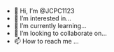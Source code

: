 - 👋 Hi, I’m @JCPC1123
- 👀 I’m interested in...
- 🌱 I’m currently learning...
- 💞️ I’m looking to collaborate on...
- 📫 How to reach me ...

<!---
JCPC1123/JCPC1123 is a ✨ special ✨ repository because its `README.md` (this file) appears on your GitHub profile.
You can click the Preview link to take a look at your changes.
--->
